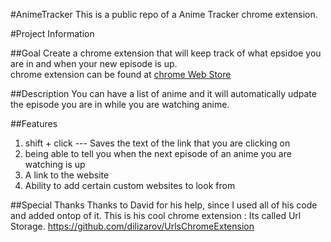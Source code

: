 #AnimeTracker
This is a public repo of a Anime Tracker chrome extension.


#Project Information 

##Goal
Create a chrome extension that will keep track of what epsidoe you are in and when your new episode is up.   
chrome extension can be found at [chrome Web Store](https://chrome.google.com/webstore/detail/animetracker/lfcigpnofdmejegfdelmkajmidedihbk)

##Description
You can have a list of anime and it will automatically udpate the episode you are in while you are watching anime.

##Features
1. shift + click --- Saves the text of the link that you are clicking on
2. being able to tell you when the next episode of an anime you are watching is up  
3. A link to the website
4. Ability to add certain custom websites to look from

##Special Thanks
Thanks to David for his help, since I used all of his code and added ontop of it. This is his cool chrome extension : Its called Url Storage.
https://github.com/dilizarov/UrlsChromeExtension